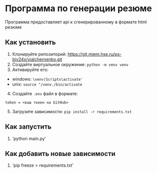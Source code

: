 # Программа по генерации резюме

Программа предоставляет арі к
сгенерированному в формате html резюме

## Как установить

1. Клонируйте репозиторий: https://git.miem.hse.ru/ps-biv24x/vialchernenko.git
2. Создайте виртуальное окружение: `python -m venv venv`
3. Активируйте его:

- windows: `\venv|Scripts\activate'`
- unix: `source "/venv./bin/activate`

4. Создайте `.env` файл в формате:

```
token = <ваш токен на GitHub>
```

5. Загрузите зависимости: `pip install -r requirements.txt`

## Как запустить

1. 'python main.py'

## Как добавить новые зависимости

1. 'pip freeze > requirements.txt'
